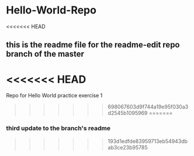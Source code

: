 # Hello-World-Repo
<<<<<<< HEAD
## this is the readme file for the readme-edit repo branch of the master
<<<<<<< HEAD
=======
Repo for Hello World practice exercise 1
>>>>>>> 698067603d9f744a19e95f030a3d2545b1095969
=======
### third update to the branch's readme
>>>>>>> 193d1edfde83959713eb54943dbab3ce23b95785
